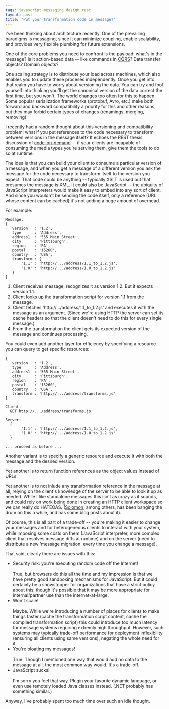 ```yaml
---
tags: javascript messaging design rest
layout: post
title: "Put your transformation code in message?"
---
```


I've been thinking about architecture recently. One of the
prevailing paradigms is messaging, since it can minimize
coupling, enable scalability, and provides very flexible plumbing
for future extensions.

One of the core problems you need to confront is the payload:
what's in the message? Is it action-based data -- like commands
in <a href="http://www.udidahan.com/2009/12/09/clarified-cqrs/">CQRS</a>?
Data transfer objects? Domain objects?

One scaling strategy is to distribute your load across
machines, which also enables you to update these proceses
independently. Once you get into that realm you have to worry
about versioning the data. You can try and fool yourself into
thinking you'll get the canonical version of the data correct the
first time, but you won't. The world changes too often for this
to happen. Some popular serialization frameworks (protobuf, Avro,
etc.)  make both forward and backward compatibility a priority
for this and other reasons, but they may forbid certain types of
changes (renamings, merging, removing). 

I recently had a random thought about this versioning and
compatibility problem: what if you put references to the code
necessary to transform between versions in the message itself? It
echoes the REST thesis discussion of <a
href="http://www.ics.uci.edu/~fielding/pubs/dissertation/rest_arch_style.htm#sec_5_1_7">code-on-demand</a>
-- if your clients are incapable of consuming the media types
you're serving them, give them the tools to do so at runtime.

The idea is that you can build your client to consume a
particular version of a message, and when you get a message of a
different version you ask the message for the code necessary to
transform itself to the version you expect. That code could be
anything -- typically XSLT is used but that presumes the message
is XML. It could also be JavaScript -- the ubiquity of JavaScript
interpreters would make it easy to embed into any sort of
client. And since you wouldn't be sending the code itself, only a
reference (URL whose content can be cached) it's not adding a
huge amount of overhead.

For example:

    Message:
    { 
       version   : '1.2',
       type      : 'Address',
       address1  : '555 Main Street',
       city      : 'Pittsburgh',
       region    : 'PA',
       postal    : '15260',
       country   : 'USA',
       transform : {
           '1.1' : 'http://.../address/1.1_to_1.2.js',
           '1.0' : 'http://.../address/1.0_to_1.2.js'
       }
    }


1. Client receives message, recognizes it as version 1.2.
But it expects version 1.1.
2. Client looks up the transformation script for version 1.1
from the message.
3. Client fetches 'http://.../address/1.1_to_1.2.js' and
executes it with the message as an argument. (Since we're using
HTTP the server can set its cache headers so that the client
doesn't need to do this for every single message.) 
4. From the transformation the client gets its expected
version of the message and continues processing.

You could even add another layer for efficiency by specifying
a resource you can query to get specific resources:

    { 
       version   : '1.2',
       type      : 'Address',
       address1  : '555 Main Street',
       city      : 'Pittsburgh',
       region    : 'PA',
       postal    : '15260',
       country   : 'USA',
       transform : 'http://.../address/transforms.js'
    }
    
    Client: 
      GET http://.../address/transforms.js
    
    Server:
      {
           '1.1' : 'http://.../address/1.1_to_1.2.js',
           '1.0' : 'http://.../address/1.0_to_1.2.js'
      }
    
    ... proceed as before ...

Another variant is to specify a generic resource and execute
it with both the message and the desired version.

Yet another is to return function references as the object
values instead of URLs.

Yet another is to not inlude any transformation reference in
the message at all, relying on the client's knowledge of the
server to be able to look it up as needed. While I like
standalone messages this isn't as crazy as it sounds, and could
rely on work being done in creating an HTTP client workspace so
we can really do HATEOAS. (<a href="http://www.jroller.com/Solomon/">Solomon</a>, among others,
has been banging the drum on this a while, and has some blog
posts about it).

Of course, this is all part of a trade-off -- you're making it
easier to change your messages and for heterogeneous clients to
interact with your system, while imposing some costs on them
(JavaScript interpreter, more complex client that resolves
message diffs at runtime) and on the server (need to distribute a
new 'message migration' every time you change a message).

That said, clearly there are issues with this:

<ul>

  <li>Security risk: you're executing random code off the
  Internet!
  <br />
  <br />
  True, but browsers do this all the time and my impression is
  that we have pretty good sandboxing mechanisms for
  JavaScript. But it could certainly be a showstopper for
  organizations that have a strict policy about this, though it's
  possible that it may be more appropriate for internal/partner
  use than the internet-at-large.</li>

  <li>Won't scale!
  <br />
  <br />
  Maybe. While we're introducing a number of places for clients
  to make things faster (cache the transformation script content,
  cache the compiled transformation script) this could introduce
  too much latency for message systems requiring extremly high
  throughput. However, such systems may typically trade-off
  performance for deployment inflexibility (ensuring all clients
  using same versions), negating the whole need for it.</li>

  <li>You're bloating my messages!
  <br />
  <br />
  True. Though I mentioned one way that would add no data to the
  message at all, the most common way would. It's a trade-off.</li>

  <li>JavaScript sucks!
  <br />
  <br />
  I'm sorry you feel that way. Plugin your favorite dynamic
  language, or even use remotely loaded Java classes
  instead. (.NET probably has something similar.)</li>

</ul>

Anyway, I've probably spent too much time over such an idle
thought.



